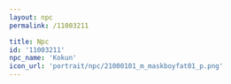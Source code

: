 ```yaml
---
layout: npc
permalink: /11003211

title: Npc
id: '11003211'
npc_name: 'Kokun'
icon_url: 'portrait/npc/21000101_m_maskboyfat01_p.png'
---
```

